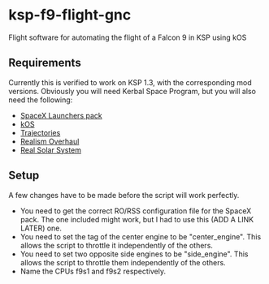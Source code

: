 # ksp-f9-flight-gnc
Flight software for automating the flight of a Falcon 9 in KSP using kOS

## Requirements
Currently this is verified to work on KSP 1.3, with the corresponding mod versions.
Obviously you will need Kerbal Space Program, but you will also need the following:
- [SpaceX Launchers pack](https://forum.kerbalspaceprogram.com/index.php?/topic/71323-142-launchers-pack-spacex-pack-v52-released-april-3rd/)
- [kOS](https://ksp-kos.github.io/KOS/)
- [Trajectories](https://forum.kerbalspaceprogram.com/index.php?/topic/162324-131-trajectories-v200-2018-02-15-atmospheric-predictions/)
- [Realism Overhaul](https://forum.kerbalspaceprogram.com/index.php?/topic/155700-131-realism-overhaul-v1210-29-apr-2018/)
- [Real Solar System](https://forum.kerbalspaceprogram.com/index.php?/topic/173396-131-real-solar-system-v131-26-apr-2018/)

## Setup
A few changes have to be made before the script will work perfectly.
- You need to get the correct RO/RSS configuration file for the SpaceX pack. The one included might work, but I had to use this (ADD A LINK LATER) one.
- You need to set the tag of the center engine to be "center_engine". This allows the script to throttle it independently of the others.
- You need to set two opposite side engines to be "side_engine". This allows the script to throttle them independently of the others.
- Name the CPUs f9s1 and f9s2 respectively.
